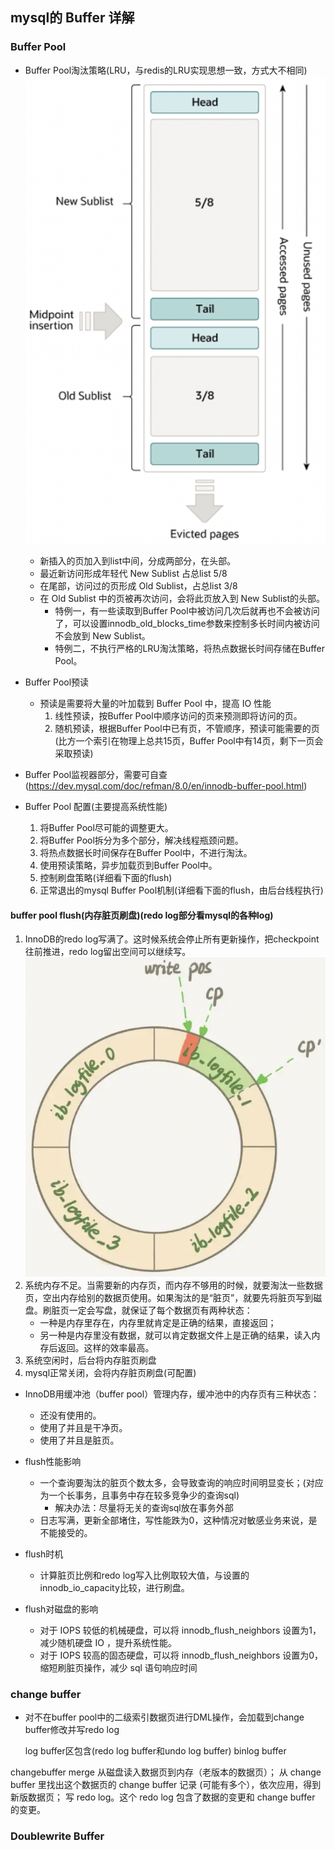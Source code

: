 ## mysql的 Buffer 详解

### Buffer Pool

- Buffer Pool淘汰策略(LRU，与redis的LRU实现思想一致，方式大不相同)
![BufferPoolLRU](https://raw.githubusercontent.com/lyjgulu/mysql/main/image/BufferPoolLRU.png)
    - 新插入的页加入到list中间，分成两部分，在头部。
    - 最近新访问形成年轻代 New Sublist 占总list 5/8
    - 在尾部，访问过的页形成 Old Sublist，占总list 3/8
    - 在 Old Sublist 中的页被再次访问，会将此页放入到 New Sublist的头部。
        - 特例一，有一些读取到Buffer Pool中被访问几次后就再也不会被访问了，可以设置innodb_old_blocks_time参数来控制多长时间内被访问不会放到 New Sublist。
        - 特例二，不执行严格的LRU淘汰策略，将热点数据长时间存储在Buffer Pool。

- Buffer Pool预读
    - 预读是需要将大量的叶加载到 Buffer Pool 中，提高 IO 性能
        1. 线性预读，按Buffer Pool中顺序访问的页来预测即将访问的页。
        2. 随机预读，根据Buffer Pool中已有页，不管顺序，预读可能需要的页(比方一个索引在物理上总共15页，Buffer Pool中有14页，剩下一页会采取预读)

- Buffer Pool监视器部分，需要可自查(https://dev.mysql.com/doc/refman/8.0/en/innodb-buffer-pool.html)

- Buffer Pool 配置(主要提高系统性能)
    1. 将Buffer Pool尽可能的调整更大。
    2. 将Buffer Pool拆分为多个部分，解决线程瓶颈问题。
    3. 将热点数据长时间保存在Buffer Pool中，不进行淘汰。
    4. 使用预读策略，异步加载页到Buffer Pool中。
    5. 控制刷盘策略(详细看下面的flush)
    6. 正常退出的mysql Buffer Pool机制(详细看下面的flush，由后台线程执行)

#### buffer pool flush(内存脏页刷盘)(redo log部分看mysql的各种log)
1. InnoDB的redo log写满了。这时候系统会停止所有更新操作，把checkpoint往前推进，redo log留出空间可以继续写。
   ![flushByRedoLog](https://raw.githubusercontent.com/lyjgulu/mysql/main/image/flushByRedoLog.png)
2. 系统内存不足。当需要新的内存页，而内存不够用的时候，就要淘汰一些数据页，空出内存给别的数据页使用。如果淘汰的是“脏页”，就要先将脏页写到磁盘。刷脏页一定会写盘，就保证了每个数据页有两种状态：
    - 一种是内存里存在，内存里就肯定是正确的结果，直接返回；
    - 另一种是内存里没有数据，就可以肯定数据文件上是正确的结果，读入内存后返回。这样的效率最高。
3. 系统空闲时，后台将内存脏页刷盘
4. mysql正常关闭，会将内存脏页刷盘(可配置)

- InnoDB用缓冲池（buffer pool）管理内存，缓冲池中的内存页有三种状态：
    - 还没有使用的。
    - 使用了并且是干净页。
    - 使用了并且是脏页。

- flush性能影响
    - 一个查询要淘汰的脏页个数太多，会导致查询的响应时间明显变长；(对应为一个长事务，且事务中存在较多竞争少的查询sql)
        - 解决办法：尽量将无关的查询sql放在事务外部
    - 日志写满，更新全部堵住，写性能跌为0，这种情况对敏感业务来说，是不能接受的。

- flush时机
    - 计算脏页比例和redo log写入比例取较大值，与设置的innodb_io_capacity比较，进行刷盘。
- flush对磁盘的影响
    - 对于 IOPS 较低的机械硬盘，可以将 innodb_flush_neighbors 设置为1，减少随机硬盘 IO ，提升系统性能。
    - 对于 IOPS 较高的固态硬盘，可以将 innodb_flush_neighbors 设置为0，缩短刷脏页操作，减少 sql 语句响应时间

### change buffer
- 对不在buffer pool中的二级索引数据页进行DML操作，会加载到change buffer修改并写redo log













  log buffer区包含(redo log buffer和undo log buffer)
  binlog buffer

changebuffer merge
从磁盘读入数据页到内存（老版本的数据页）；
从 change buffer 里找出这个数据页的 change buffer 记录 (可能有多个），依次应用，得到新版数据页；
写 redo log。这个 redo log 包含了数据的变更和 change buffer 的变更。



### Doublewrite Buffer
